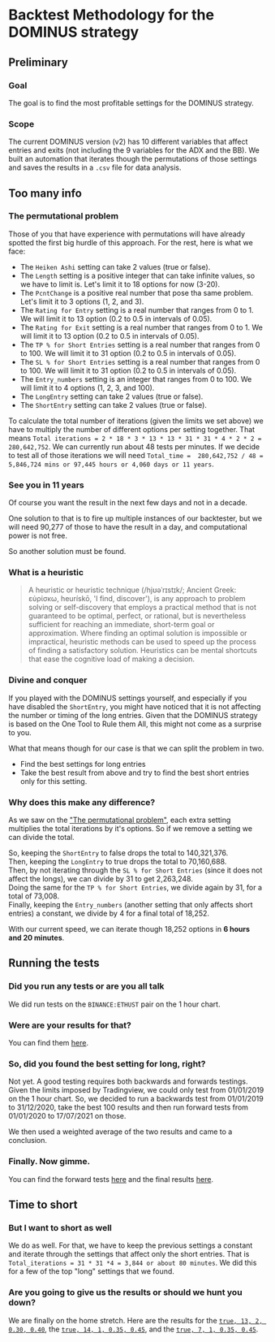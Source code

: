 # Backtest Methodology for the DOMINUS strategy
## Preliminary
### Goal
The goal is to find the most profitable settings for the DOMINUS strategy.
### Scope
The current DOMINUS version (v2) has 10 different variables that affect entries and exits (not including the 9 variables for the ADX and the BB). We built an automation that iterates though the permutations of those settings and saves the results in a `.csv` file for data analysis.
## Too many info
### The permutational problem
Those of you that have experience with permutations will have already spotted the first big hurdle of this approach. For the rest, here is what we face:
* The `Heiken Ashi` setting can take 2 values (true or false).
* The `Length` setting is a positive integer that can take infinite values, so we have to limit is. Let's limit it to 18 options for now (3-20).
* The `PcntChange` is a positive real number that pose tha same problem. Let's limit it to 3 options (1, 2, and 3).
* The `Rating for Entry` setting is a real number that ranges from 0 to 1. We will limit it to 13 option (0.2 to 0.5 in intervals of 0.05).
* The `Rating for Exit` setting is a real number that ranges from 0 to 1. We will limit it to 13 option (0.2 to 0.5 in intervals of 0.05).
* The `TP % for Short Entries` setting is a real number that ranges from 0 to 100. We will limit it to 31 option (0.2 to 0.5 in intervals of 0.05).
* The `SL % for Short Entries` setting is a real number that ranges from 0 to 100. We will limit it to 31 option (0.2 to 0.5 in intervals of 0.05).
* The `Entry_numbers` setting is an integer that ranges from 0 to 100. We will limit it to 4 options (1, 2, 3, and 100).
* The `LongEntry` setting can take 2 values (true or false).
* The `ShortEntry` setting can take 2 values (true or false).

To calculate the total number of iterations (given the limits we set above) we have to multiply the number of different options per setting together. That means `Total iterations = 2 * 18 * 3 * 13 * 13 * 31 * 31 * 4 * 2 * 2 = 280,642,752`. We can currently run about 48 tests per minutes. If we decide to test all of those iterations we will need `Total_time =  280,642,752 / 48 = 5,846,724 mins or 97,445 hours or 4,060 days or 11 years`. 
### See you in 11 years
Of course you want the result in the next few days and not in a decade.

One solution to that is to fire up multiple instances of our backtester, but we will need 90,277 of those to have the result in a day, and computational power is not free. 

So another solution must be found.
### What is a heuristic
> A heuristic or heuristic technique (/hjʊəˈrɪstɪk/; Ancient Greek: εὑρίσκω, heurískō, 'I find, discover'), is any approach to problem solving or self-discovery that employs a practical method that is not guaranteed to be optimal, perfect, or rational, but is nevertheless sufficient for reaching an immediate, short-term goal or approximation. Where finding an optimal solution is impossible or impractical, heuristic methods can be used to speed up the process of finding a satisfactory solution. Heuristics can be mental shortcuts that ease the cognitive load of making a decision.
### Divine and conquer
If you played with the DOMINUS settings yourself, and especially if you have disabled the `ShortEntry`, you might have noticed that it is not affecting the number or timing of the long entries. Given that the DOMINUS strategy is based on the One Tool to Rule them All, this might not come as a surprise to you.

What that means though for our case is that we can split the problem in two.
* Find the best settings for long entries
* Take the best result from above and try to find the best short entries only for this setting.
### Why does this make any difference?
As we saw on the ["The permutational problem"](#The-permutational-problem), each extra setting multiplies the total iterations by it's options. So if we remove a setting we can divide the total.

So, keeping the `ShortEntry` to false drops the total to 140,321,376.  
Then, keeping the `LongEntry` to true drops the total to 70,160,688.  
Then, by not iterating through the `SL % for Short Entries` (since it does not affect the longs), we can divide by 31 to get 2,263,248.  
Doing the same for the `TP % for Short Entries`, we divide again by 31, for a total of 73,008.  
Finally, keeping the `Entry_numbers` (another setting that only affects short entries) a constant, we divide by 4 for a final total of 18,252.

With our current speed, we can iterate though 18,252 options in **6 hours and 20 minutes**.
## Running the tests
### Did you run any tests or are you all talk
We did run tests on the `BINANCE:ETHUST` pair on the 1 hour chart.
### Were are your results for that?
You can find them [here](data\results_1626389047259.csv).
### So, did you found the best setting for long, right?
Not yet. A good testing requires both backwards and forwards testings. Given the limits imposed by Tradingview, we could only test from 01/01/2019 on the 1 hour chart. So, we decided to run a backwards test from 01/01/2019 to 31/12/2020, take the best 100 results and then run forward tests from 01/01/2020 to 17/07/2021 on those.

We then used a weighted average of the two results and came to a conclusion.
### Finally. Now gimme.
You can find the forward tests [here](data\results_1626429053825.csv) and the final results [here](data\final.csv).
## Time to short
### But I want to short as well
We do as well. For that, we have to keep the previous settings a constant and iterate through the settings that affect only the short entries. That is `Total_iterations = 31 * 31 *4 = 3,844 or about 80 minutes`. We did this for a few of the top "long" settings that we found.
### Are you going to give us the results or should we hunt you down?
We are finally on the home stretch. Here are the results for the [`true, 13, 2, 0.30, 0.40`](data\results_1626487483582.csv), the [`true, 14, 1, 0.35, 0.45`](data\results_1626527514686.csv), and the [`true, 7, 1, 0.35, 0.45`](data\results_1626535826398.csv).